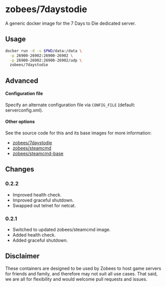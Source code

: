 # zobees/7daystodie

A generic docker image for the 7 Days to Die dedicated server.

## Usage

``` sh
docker run -d -v $PWD/data:/data \
  -p 26900-26902:26900-26902 \
  -p 26900-26902:26900-26902/udp \
  zobees/7daystodie
```

## Advanced

#### Configuration file

Specify an alternate configuration file via `CONFIG_FILE` (default: serverconfig.xml).

#### Other options

See the source code for this and its base images for more information:

 * [zobees/7daystodie](https://github.com/zobees/docker-7daystodie)
 * [zobees/steamcmd](https://github.com/zobees/docker-steamcmd)
 * [zobees/steamcmd-base](https://github.com/zobees/docker-steamcmd-base)

## Changes

### 0.2.2

 * Improved health check.
 * Improved graceful shutdown.
 * Swapped out telnet for netcat.

### 0.2.1

 * Switched to updated zobees/steamcmd image.
 * Added health check.
 * Added graceful shutdown.

## Disclaimer

These containers are designed to be used by Zobees to host game servers for friends and family, and therefore may not suit all use cases.  That said, we are all for flexibility and would welcome pull requests and issues.
